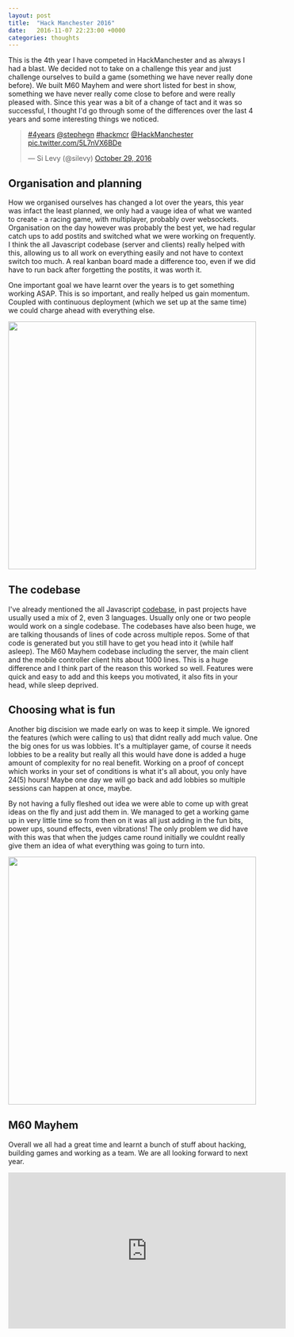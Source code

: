 ```yaml
---
layout: post
title:  "Hack Manchester 2016"
date:   2016-11-07 22:23:00 +0000
categories: thoughts
---
```

This is the 4th year I have competed in HackManchester and as always I had a blast. We decided not to take on a challenge this year and just challenge ourselves to build a game (something we have never really done before). We built M60 Mayhem and were short listed for best in show, something we have never really come close to before and were really pleased with.
Since this year was a bit of a change of tact and it was so successful, I thought I'd go through some of the differences over the last 4 years and some interesting things we noticed.

<blockquote class="twitter-tweet" data-partner="tweetdeck"><p lang="und" dir="ltr"><a href="https://twitter.com/hashtag/4years?src=hash">#4years</a> <a href="https://twitter.com/stephegn">@stephegn</a> <a href="https://twitter.com/hashtag/hackmcr?src=hash">#hackmcr</a> <a href="https://twitter.com/HackManchester">@HackManchester</a> <a href="https://t.co/5L7nVX6BDe">pic.twitter.com/5L7nVX6BDe</a></p>&mdash; Si Levy (@silevy) <a href="https://twitter.com/silevy/status/792382056479227904">October 29, 2016</a></blockquote>
<script async src="//platform.twitter.com/widgets.js" charset="utf-8"></script>

## Organisation and planning

How we organised ourselves has changed a lot over the years, this year was infact the least planned, we only had a vauge idea of what we wanted to create - a racing game, with multiplayer, probably over websockets. Organisation on the day however was probably the best yet, we had regular catch ups to add postits and switched what we were working on frequently. I think the all Javascript codebase (server and clients) really helped with this, allowing us to all work on everything easily and not have to context switch too much. A real kanban board made a difference too, even if we did have to run back after forgetting the postits, it was worth it.

One important goal we have learnt over the years is to get something working ASAP. This is so important, and really helped us gain momentum. Coupled with continuous deployment (which we set up at the same time) we could charge ahead with everything else.

<img src="http://www.playbyplay.io/wp-content/uploads/2016/10/IMG_6536-1024x682.jpg" width="500px;"/>


## The codebase

I've already mentioned the all Javascript [codebase](https://github.com/QasAshraf/fluffy-umbrella), in past projects have usually used a mix of 2, even 3 languages. Usually only one or two people would work on a single codebase. The codebases have also been huge, we are talking thousands of lines of code across multiple repos. Some of that code is generated but you still have to get you head into it (while half asleep). The M60 Mayhem codebase including the server, the main client and the mobile controller client hits about 1000 lines. This is a huge difference and I think part of the reason this worked so well. Features were quick and easy to add and this keeps you motivated, it also fits in your head, while sleep deprived.

## Choosing what is fun

Another big discision we made early on was to keep it simple. We ignored the features (which were calling to us) that didnt really add much value. One the big ones for us was lobbies. It's a multiplayer game, of course it needs lobbies to be a reality but really all this would have done is added a huge amount of complexity for no real benefit. Working on a proof of concept which works in your set of conditions is what it's all about, you only have 24(5) hours! Maybe one day we will go back and add lobbies so multiple sessions can happen at once, maybe.

By not having a fully fleshed out idea we were able to come up with great ideas on the fly and just add them in. We managed to get a working game up in very little time so from then on it was all just adding in the fun bits, power ups, sound effects, even vibrations! The only problem we did have with this was that when the judges came round initially we couldnt really give them an idea of what everything was going to turn into.

<img src="http://www.playbyplay.io/wp-content/uploads/2016/10/DSC_1828-1024x683.jpg" width="500px;"/>


## M60 Mayhem

Overall we all had a great time and learnt a bunch of stuff about hacking, building games and working as a team. We are all looking forward to next year.
<iframe width="560" height="315" src="https://www.youtube.com/embed/A5aAISyJCtI" frameborder="0" allowfullscreen></iframe>
